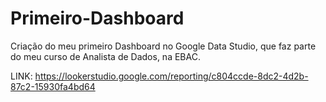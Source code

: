 # Primeiro-Dashboard
Criação do meu primeiro Dashboard no Google Data Studio, que faz parte do meu curso de Analista de Dados, na EBAC.

LINK: https://lookerstudio.google.com/reporting/c804ccde-8dc2-4d2b-87c2-15930fa4bd64
